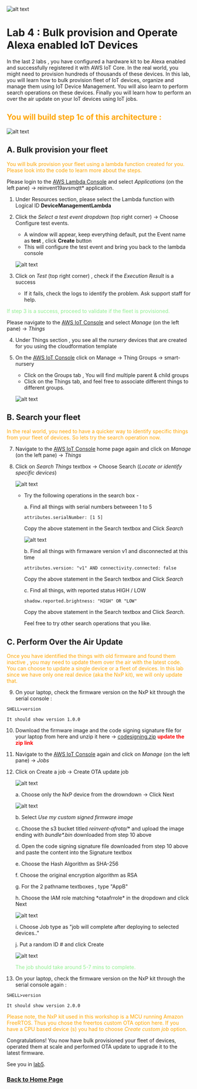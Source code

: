 ![alt text](aws_logo.png)

# Lab 4 : Bulk provision and Operate Alexa enabled IoT Devices

In the last 2 labs , you have configured a hardware kit to be Alexa enabled and successfully registered it with AWS IoT Core. In the real world, you might need to provision hundreds of thousands of these devices. In this lab, you will learn how to bulk provision fleet of IoT devices, organize and manage them using IoT Device Management. You will also learn to perform search operations on these devices. Finally you will learn how to perform an over the air update on your IoT devices using IoT jobs.  

## <span style="color:orange"> You will build step 1c of this architecture :</span>
![alt text](./images/arch-1c.png)

## A. Bulk provision your fleet

<span style="color:orange">You will bulk provision your fleet using a lambda function created for you. Please look into the code to learn more about the steps. </span>

Please login to the [AWS Lambda Console](https://console.aws.amazon.com/lambda/) and select *Applications* (on the left pane) -> reinvent19avsmqtt* application. 
1. Under Resources section, please select the Lambda function with Logical ID **DeviceManagementLambda**

2. Click the *Select a test event dropdown* (top right corner) -> Choose Configure test events. 
    -   A window will appear, keep everything default, put the Event name as **test** , click **Create** button
    -  This will configure the test event and bring you back to the lambda console 

    ![alt text](./images/dlambdatest.png)

3. Click on *Test* (top right corner) , check if the *Execution Result* is a success 
    - If it fails, check the logs to identify the problem. Ask support staff for help. 

<span style="color:lightgreen">If step 3 is a success, proceed to validate if the fleet is provisioned.</span>

Please navigate to the [AWS IoT Console](https://console.aws.amazon.com/iot/) and select *Manage* (on the left pane) -> *Things*

4. Under Things section , you see all the  *nursery* devices that are created for you using the cloudformation template

6. On the [AWS IoT Console](https://console.aws.amazon.com/iot/) click on Manage -> Thing Groups -> smart-nursery
    - Click on the Groups tab , You will find multiple parent & child groups 
    - Click on the Things tab, and feel free to associate different things to different groups.

    ![alt text](./images/group.png)


## B. Search your fleet

<span style="color:orange">In the real world, you need to have a quicker way to identify specific things from your fleet of devices. So lets try the search operation now. </span>

7. Navigate to the [AWS IoT Console](https://console.aws.amazon.com/iot/) home page again and click on *Manage* (on the left pane) -> *Things*
8. Click on *Search Things* textbox -> Choose Search (*Locate or identify specific devices*)

    ![alt text](./images/search.png)

    - Try the following operations in the search box  -
        
        a. Find all things with serial numbers betweeen 1 to 5 
        ```
        attributes.serialNumber: [1 5]
        ```
        Copy the above statement in the Search textbox and Click *Search*

        ![alt text](./images/searchq.png)

        b. Find all things with firmaware version v1 and disconnected at this time  
        ```
        attributes.version: "v1" AND connectivity.connected: false
        ```
        Copy the above statement in the Search textbox and Click *Search*

        c. Find all things, with reported status HIGH / LOW
        ```
        shadow.reported.brightness: "HIGH" OR "LOW"
        ```
        Copy the above statement in the Search textbox and Click *Search*.
        
        Feel free to try other search operations that you like. 

## C. Perform Over the Air Update 

<span style="color:orange">Once you have identified the things with old firmware and found them inactive , you may need to update them over the air with the latest code. You can choose to update a single device or a fleet of devices. In this lab since we have only one real device (aka the NxP kit), we will only update that. </span>

9. On your laptop, check the firmware version on the NxP kit through the serial console :  
```
SHELL>version 
```
    It should show version 1.0.0 

10. Download the firmware image and the code signing signature file for your laptop from here and unzip it here ->  [codesigning.zip](https://console.aws.amazon.com/iot/) <span style="color:red">**update the zip link**</span>

11. Navigate to the [AWS IoT Console](https://console.aws.amazon.com/iot/) again and click on *Manage* (on the left pane) -> *Jobs*

12. Click on Create a job -> Create OTA update job

    ![alt text](./images/ota.png)

    a. Choose only the NxP device from the drowndown -> Click Next

    ![alt text](./images/otad.png)

    b. Select *Use my custom signed firmware image* 

    c. Choose the s3 bucket titled *reinvent-afrota/** and upload the image ending with *bundle\*.bin* downloaded from step 10 above

    d. Open the code signing signature file downloaded from step 10 above and paste the content into the Signature textbox

    e. Choose the Hash Algorithm as SHA-256

    f. Choose the original encryption algorithm as RSA 

    g. For the 2 pathname textboxes , type "AppB" 

    h. Choose the IAM role matching  \*otaafrrole\* in the dropdown and click Next 

    ![alt text](./images/afrota.png)

    i. Choose Job type as "job will complete after deploying to selected devices.."

    j. Put a random ID # and click Create 

    ![alt text](./images/afrotac.png)

    <span style="color:lightgreen">The job should take around 5-7 mins to complete. 


13. On your laptop, check the firmware version on the NxP kit through the serial console again :  
```
SHELL>version 
```
    It should show version 2.0.0 

<span style="color:orange"> Please note, the NxP kit used in this workshop is a MCU running Amazon FreeRTOS. Thus you chose the freertos custom OTA option here. If you have a CPU based device (s) you had to choose *Create custom job* option.</span>

Congratulations! You now have  bulk provisioned your fleet of devices, operated them at scale and performed OTA update to upgrade it to the latest firmware. 

See you in [lab5]((https://s3.amazonaws.com/alexa-reinvent/lab5.html)).

### [Back to Home Page](https://s3.amazonaws.com/alexa-reinvent/labhome.html)
